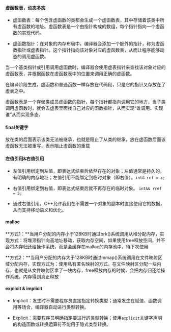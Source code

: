 #### 虚函数表，动态多态

* 虚函数表：每个包含虚函数的类都会生成一个虚函数表，其中存储着该类中所有虚函数的地址。虚函数表是一个由指针构成的数组，每个指针指向一个虚函数的实现代码。

* 虚函数指针：在对象的内存布局中，编译器会添加一个额外的指针，称为虚函数指针或虚表指针。这个指针指向该对象对应的虚函数表，从而让程序能够动态的调用虚函数。

当一个基类指针或引用调用虚函数时，编译器会使用虚表指针来查找该对象对应的虚函数表，并根据函数在虚函数表中的位置来调用正确的虚函数。

在编译阶段生成，虚函数和普通函数一样存放在代码段，只是它的指针又存放在了虚表之中。

虚函数表是一个存储类成员虚函数的指针，每个指针都指向调用它的地方，当子类调用虚函数时，就会去虚表里面找自己对应的函数指针，从而实现“谁调用、实现谁”从而实现多态。

#### final关键字

放在类的后面表示该类无法被继承，也就是阻止了从类的继承，放在虚函数后面该虚函数无法被重写，表示阻止虚函数的重载

#### 左值引用&右值引用

- 左值引用绑定到左值，即表达式结束后依然存在的对象；左值通常是持久的，有明确的内存地址；左值引用不能绑定到临时对象（即右值）。`int& ref = x;`

- 右值引用绑定到右值，即表达式结束后就不再存在的临时对象。 `int&& rref = 5; `
- 通过右值引用，C++允许我们在不需要一个对象的副本时直接使用它的数据，从而支持移动语义和优化。

#### malloc

**方式1：**当用户分配的内存小于128KB时通过brk()系统调用从堆分配内存，实现方式：将堆顶指针向高地址移动，获取内存空间，如果使用free释放空间，并不会将内存归还给操作系统，而是会缓存在malloc的内存池中，待下次使用

**方式2：**当用户分配的内存大于128KB时通过mmap()系统调用在文件映射区域分配内存，实现方式为：使用私有匿名映射的方式，在文件映射区分配一块内存，也就是从文件映射区拿了一块内存，free释放内存的时候，会把内存归还给操作系统，内存得到真正释放

#### explicit & implicit

- Implicit：发生时不需要程序员直接指定转换类型；通常发生在赋值、函数调用等场合，编译器自动进行类型转换。

- Explicit：需要程序员明确指定要进行的类型转换；使用`explicit`关键字声明的构造函数或转换运算符不能用于隐式类型转换。

